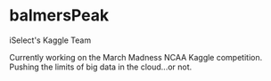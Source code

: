 # balmersPeak
iSelect's Kaggle Team

Currently working on the March Madness NCAA Kaggle competition.
Pushing the limits of big data in the cloud...or not.

